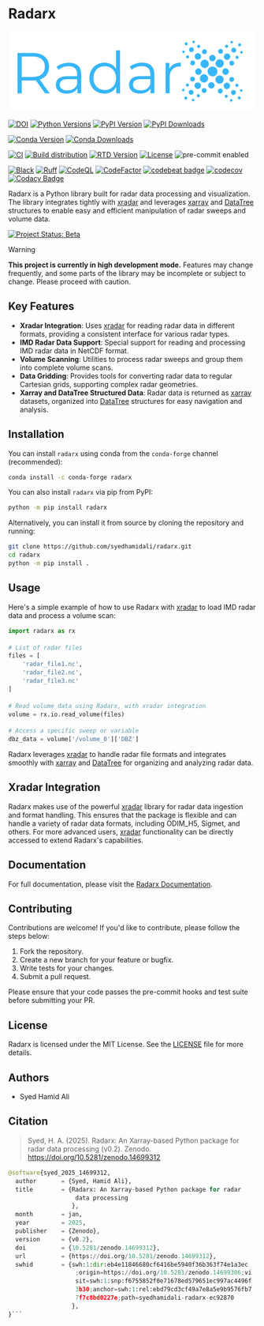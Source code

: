 # Radarx

![Radarx Logo](https://github.com/syedhamidali/radarx/raw/main/docs/_static/Radarx_Logo_micro.png)

[![DOI](https://zenodo.org/badge/DOI/10.5281/zenodo.14699312.svg)](https://doi.org/10.5281/zenodo.14699312)
[![Python Versions](https://img.shields.io/badge/Python-3.9%20|%203.10%20|%203.11%20|%203.12-blue)](https://www.python.org/downloads/)
[![PyPI Version](https://img.shields.io/pypi/v/radarx.svg)](https://pypi.org/project/radarx/)
[![PyPI Downloads](https://img.shields.io/pypi/dm/radarx.svg?label=PyPI%20downloads)](https://pypi.org/project/radarx/)

[![Conda Version](https://img.shields.io/conda/vn/conda-forge/radarx.svg?logo=conda-forge&logoColor=white)](https://anaconda.org/conda-forge/radarx)
[![Conda Downloads](https://img.shields.io/conda/dn/conda-forge/radarx.svg?label=Conda%20downloads)](https://anaconda.org/conda-forge/radarx)

[![CI](https://github.com/syedhamidali/radarx/actions/workflows/ci.yml/badge.svg)](https://github.com/syedhamidali/radarx/actions/workflows/ci.yml)
[![Build distribution](https://github.com/syedhamidali/radarx/actions/workflows/upload_pypi.yml/badge.svg)](https://github.com/syedhamidali/radarx/actions/workflows/upload_pypi.yml)
[![RTD Version](https://readthedocs.org/projects/radarx/badge/?version=latest)](https://radarx.readthedocs.io/en/latest/?version=latest)
[![License](https://img.shields.io/github/license/syedhamidali/radarx)](https://github.com/syedhamidali/radarx/blob/main/LICENSE)
![pre-commit enabled](https://img.shields.io/badge/pre--commit-enabled-brightgreen?logo=pre-commit&logoColor=white)

<!-- [![Docs](https://readthedocs.org/projects/radarx/badge/?version=latest)](https://radarx.readthedocs.io/en/latest/) -->
[![Black](https://img.shields.io/badge/code%20style-black-000000.svg)](https://github.com/psf/black)
[![Ruff](https://img.shields.io/endpoint?url=https://raw.githubusercontent.com/astral-sh/ruff/main/assets/badge/v2.json)](https://github.com/astral-sh/ruff)
[![CodeQL](https://github.com/syedhamidali/radarx/actions/workflows/github-code-scanning/codeql/badge.svg)](https://github.com/syedhamidali/radarx/actions/workflows/github-code-scanning/codeql)
[![CodeFactor](https://www.codefactor.io/repository/github/syedhamidali/radarx/badge)](https://www.codefactor.io/repository/github/syedhamidali/radarx)
[![codebeat badge](https://codebeat.co/badges/9e6434e5-d40c-48d2-8f77-7e81241bd965)](https://codebeat.co/projects/github-com-syedhamidali-radarx-main)
[![codecov](https://codecov.io/gh/syedhamidali/radarx/graph/badge.svg?token=59WL4GNQOP)](https://codecov.io/gh/syedhamidali/radarx)
[![Codacy Badge](https://app.codacy.com/project/badge/Grade/092c74b48c0443aaa35cd292fa5aef54)](https://app.codacy.com/gh/syedhamidali/radarx/dashboard?utm_source=gh&utm_medium=referral&utm_content=&utm_campaign=Badge_grade)


<!-- [![Linux](https://img.shields.io/github/actions/workflow/status/syedhamidali/radarx/.github/workflows/tests.yaml?label=Linux)](https://github.com/syedhamidali/radarx/actions/workflows/tests.yaml)
[![macOS](https://img.shields.io/github/actions/workflow/status/syedhamidali/radarx/.github/workflows/tests.yaml?label=macOS)](https://github.com/syedhamidali/radarx/actions/workflows/tests.yaml)
[![Windows](https://img.shields.io/github/actions/workflow/status/syedhamidali/radarx/.github/workflows/tests_windows.yaml?label=Windows)](https://github.com/syedhamidali/radarx/actions/workflows/tests_windows.yaml) -->


Radarx is a Python library built for radar data processing and visualization. The library integrates tightly with [xradar](https://xradar.readthedocs.io/en/latest/) and leverages [xarray](http://xarray.pydata.org/) and [DataTree](https://xarray.pydata.org/en/stable/related-projects/datree.html) structures to enable easy and efficient manipulation of radar sweeps and volume data.

[![Project Status: Beta](https://img.shields.io/badge/status-beta-blue.svg)](https://www.repostatus.org/#beta)

> [!WARNING]
> **This project is currently in high development mode.**
> Features may change frequently, and some parts of the library may be incomplete or subject to change. Please proceed with caution.


## Key Features

- **Xradar Integration**: Uses [xradar](https://xradar.readthedocs.io/en/latest/) for reading radar data in different formats, providing a consistent interface for various radar types.
- **IMD Radar Data Support**: Special support for reading and processing IMD radar data in NetCDF format.
- **Volume Scanning**: Utilities to process radar sweeps and group them into complete volume scans.
- **Data Gridding**: Provides tools for converting radar data to regular Cartesian grids, supporting complex radar geometries.
- **Xarray and DataTree Structured Data**: Radar data is returned as [xarray](http://xarray.pydata.org/) datasets, organized into [DataTree](https://xarray.pydata.org/en/stable/related-projects/datree.html) structures for easy navigation and analysis.


## Installation

You can install `radarx` using conda from the `conda-forge` channel (recommended):

```bash
conda install -c conda-forge radarx
```

You can also install `radarx` via pip from PyPI:

```bash
python -m pip install radarx
```

Alternatively, you can install it from source by cloning the repository
and running:

```bash
git clone https://github.com/syedhamidali/radarx.git
cd radarx
python -m pip install .
```

## Usage

Here's a simple example of how to use Radarx with [xradar](https://xradar.readthedocs.io/en/latest/)
to load IMD radar data and process a volume scan:

```python
import radarx as rx

# List of radar files
files = [
    'radar_file1.nc',
    'radar_file2.nc',
    'radar_file3.nc'
]

# Read volume data using Radarx, with xradar integration
volume = rx.io.read_volume(files)

# Access a specific sweep or variable
dbz_data = volume['/volume_0']['DBZ']
```

Radarx leverages [xradar](https://xradar.readthedocs.io/en/latest/) to handle radar file formats and
integrates smoothly with [xarray](http://xarray.pydata.org/) and [DataTree](https://xarray.pydata.org/en/stable/related-projects/datree.html) for organizing and analyzing radar data.


## Xradar Integration

Radarx makes use of the powerful [xradar](https://xradar.readthedocs.io/en/latest/) library for radar data ingestion and format handling. This ensures that the package is flexible and can handle a variety of radar data formats, including ODIM_H5, Sigmet, and others. For more advanced users, [xradar](https://xradar.readthedocs.io/en/latest/) functionality can be directly accessed to extend Radarx\'s capabilities.


## Documentation

For full documentation, please visit the [Radarx
Documentation](https://github.com/syedhamidali/radarx).


## Contributing

Contributions are welcome! If you\'d like to contribute, please follow
the steps below:

1.  Fork the repository.
2.  Create a new branch for your feature or bugfix.
3.  Write tests for your changes.
4.  Submit a pull request.

Please ensure that your code passes the pre-commit hooks and test suite
before submitting your PR.


## License

Radarx is licensed under the MIT License. See the
[LICENSE](https://github.com/syedhamidali/radarx/blob/main/LICENSE) file
for more details.


## Authors

-   Syed Hamid Ali

## Citation

>Syed, H. A. (2025). Radarx: An Xarray-based Python package for radar data processing (v0.2). Zenodo. https://doi.org/10.5281/zenodo.14699312


```python
@software{syed_2025_14699312,
  author       = {Syed, Hamid Ali},
  title        = {Radarx: An Xarray-based Python package for radar
                   data processing
                  },
  month        = jan,
  year         = 2025,
  publisher    = {Zenodo},
  version      = {v0.2},
  doi          = {10.5281/zenodo.14699312},
  url          = {https://doi.org/10.5281/zenodo.14699312},
  swhid        = {swh:1:dir:eb4e11846680cf6416be5940f36b363f74e1a3ec
                   ;origin=https://doi.org/10.5281/zenodo.14699306;vi
                   sit=swh:1:snp:f6755852f0e71678ed579651ec997ac4496f
                   3b30;anchor=swh:1:rel:ebd79cd3cf49a7e8a5e9b9576fb7
                   7f7c8bd0227e;path=syedhamidali-radarx-ec92870
                  },
}```
